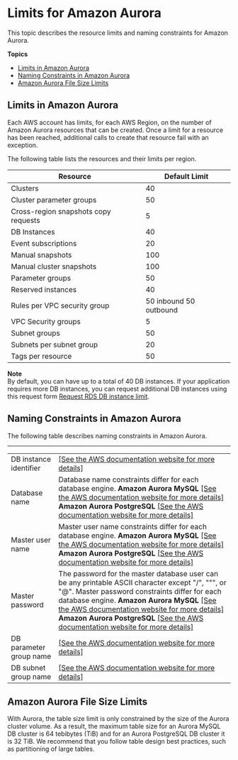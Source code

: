 # Limits for Amazon Aurora<a name="CHAP_Limits"></a>

This topic describes the resource limits and naming constraints for Amazon Aurora\.

**Topics**
+ [Limits in Amazon Aurora](#RDS_Limits.Limits)
+ [Naming Constraints in Amazon Aurora](#RDS_Limits.Constraints)
+ [Amazon Aurora File Size Limits](#RDS_Limits.FileSize.Aurora)

## Limits in Amazon Aurora<a name="RDS_Limits.Limits"></a>

Each AWS account has limits, for each AWS Region, on the number of Amazon Aurora resources that can be created\. Once a limit for a resource has been reached, additional calls to create that resource fail with an exception\.

The following table lists the resources and their limits per region\.


| Resource | Default Limit | 
| --- | --- | 
| Clusters | 40 | 
| Cluster parameter groups | 50 | 
| Cross\-region snapshots copy requests | 5 | 
| DB Instances | 40 | 
| Event subscriptions | 20 | 
| Manual snapshots | 100 | 
| Manual cluster snapshots | 100 | 
| Parameter groups | 50 | 
| Reserved instances | 40 | 
| Rules per VPC security group | 50 inbound 50 outbound | 
| VPC Security groups | 5 | 
| Subnet groups | 50 | 
| Subnets per subnet group | 20 | 
| Tags per resource | 50 | 

**Note**  
By default, you can have up to a total of 40 DB instances\. If your application requires more DB instances, you can request additional DB instances using this request form [Request RDS DB instance limit](https://aws.amazon.com/contact-us/request-to-increase-the-amazon-rds-db-instance-limit/)\.

## Naming Constraints in Amazon Aurora<a name="RDS_Limits.Constraints"></a>

The following table describes naming constraints in Amazon Aurora\. 


****  

|  |  | 
| --- |--- |
| DB instance identifier |  [\[See the AWS documentation website for more details\]](http://docs.aws.amazon.com/AmazonRDS/latest/AuroraUserGuide/CHAP_Limits.html)  | 
|  Database name  |  Database name constraints differ for each database engine\.      **Amazon Aurora MySQL**  [\[See the AWS documentation website for more details\]](http://docs.aws.amazon.com/AmazonRDS/latest/AuroraUserGuide/CHAP_Limits.html)  **Amazon Aurora PostgreSQL**  [\[See the AWS documentation website for more details\]](http://docs.aws.amazon.com/AmazonRDS/latest/AuroraUserGuide/CHAP_Limits.html)  | 
|  Master user name  |  Master user name constraints differ for each database engine\.       **Amazon Aurora MySQL**  [\[See the AWS documentation website for more details\]](http://docs.aws.amazon.com/AmazonRDS/latest/AuroraUserGuide/CHAP_Limits.html)  **Amazon Aurora PostgreSQL**  [\[See the AWS documentation website for more details\]](http://docs.aws.amazon.com/AmazonRDS/latest/AuroraUserGuide/CHAP_Limits.html)  | 
|  Master password  |  The password for the master database user can be any printable ASCII character except "/", """, or "@"\. Master password constraints differ for each database engine\.      **Amazon Aurora MySQL**  [\[See the AWS documentation website for more details\]](http://docs.aws.amazon.com/AmazonRDS/latest/AuroraUserGuide/CHAP_Limits.html)  **Amazon Aurora PostgreSQL**  [\[See the AWS documentation website for more details\]](http://docs.aws.amazon.com/AmazonRDS/latest/AuroraUserGuide/CHAP_Limits.html)  | 
| DB parameter group name |  [\[See the AWS documentation website for more details\]](http://docs.aws.amazon.com/AmazonRDS/latest/AuroraUserGuide/CHAP_Limits.html)  | 
|  DB subnet group name  |  [\[See the AWS documentation website for more details\]](http://docs.aws.amazon.com/AmazonRDS/latest/AuroraUserGuide/CHAP_Limits.html)  | 

## Amazon Aurora File Size Limits<a name="RDS_Limits.FileSize.Aurora"></a>

With Aurora, the table size limit is only constrained by the size of the Aurora cluster volume\. As a result, the maximum table size for an Aurora MySQL DB cluster is 64 tebibytes \(TiB\) and for an Aurora PostgreSQL DB cluster it is 32 TiB\. We recommend that you follow table design best practices, such as partitioning of large tables\.